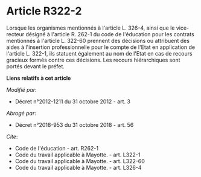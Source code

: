 # Article R322-2

Lorsque les organismes mentionnés à l'article L. 326-4, ainsi que le vice-recteur désigné à l'article R. 262-1 du code de
l'éducation pour les contrats mentionnés à l'article L. 322-60 prennent des décisions ou attribuent des aides à l'insertion
professionnelle pour le compte de l'Etat en application de l'article L. 322-1, ils statuent également au nom de l'Etat en cas
de recours gracieux formés contre ces décisions. Les recours hiérarchiques sont portés devant le préfet.

**Liens relatifs à cet article**

_Modifié par_:

  - Décret n°2012-1211 du 31 octobre 2012 - art. 3

_Abrogé par_:

  - Décret n°2018-953 du 31 octobre 2018 - art. 56

_Cite_:

  - Code de l'éducation - art. R262-1
  - Code du travail applicable à Mayotte. - art. L322-1
  - Code du travail applicable à Mayotte. - art. L322-60
  - Code du travail applicable à Mayotte. - art. L326-4
